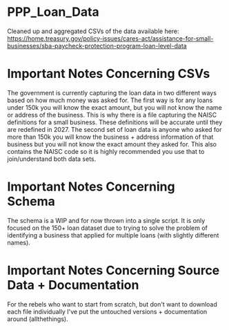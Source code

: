 # PPP_Loan_Data
Cleaned up and aggregated CSVs of the data available here: https://home.treasury.gov/policy-issues/cares-act/assistance-for-small-businesses/sba-paycheck-protection-program-loan-level-data

# Important Notes Concerning CSVs

The government is currently capturing the loan data in two different ways based on how much money was asked for. The first way is for any loans under 150k you will know the exact amount, but you will not know the name or address of the business. This is why there is a file capturing the NAISC definitions for a small business. These definitions will be accurate until they are redefined in 2027. The second set of loan data is anyone who asked for more than 150k you will know the business + address information of that business but you will not know the exact amount they asked for. This also contains the NAISC code so it is highly recommended you use that to join/understand both data sets.

# Important Notes Concerning Schema

The schema is a WIP and for now thrown into a single script. It is only focused on the 150+ loan dataset due to trying to solve the problem of identifying a business that applied for multiple loans (with slightly different names).

# Important Notes Concerning Source Data + Documentation

For the rebels who want to start from scratch, but don't want to download each file individually I've put the untouched versions + documentation around (allthethings).